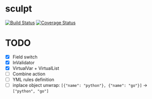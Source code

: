 # sculpt

[![Build Status](https://travis-ci.org/palestamp/sculpt.svg?branch=master)](https://travis-ci.org/palestamp/sculpt) [![Coverage Status](https://coveralls.io/repos/github/palestamp/sculpt/badge.svg?branch=master)](https://coveralls.io/github/palestamp/sculpt?branch=master)


# TODO

- [X] Field switch
- [X] InValidator
- [X] VirtualVar + VirtualList
- [ ] Combine action
- [ ] YML rules definition
- [ ] inplace object unwrap: `[{"name": "python"}, {"name": "go"}]` -> `["python", "go"]`
